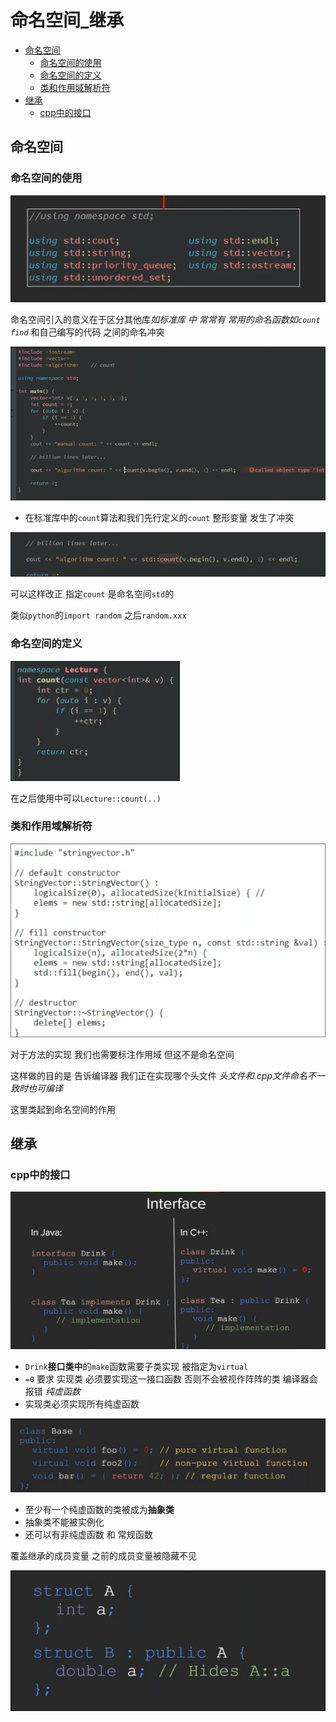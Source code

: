 # 命名空间_继承
 
* [命名空间](#命名空间)
  * [命名空间的使用](#命名空间的使用)
  * [命名空间的定义](#命名空间的定义)
  * [类和作用域解析符](#类和作用域解析符)
* [继承](#继承)
  * [cpp中的接口](#cpp中的接口)

## 命名空间

### 命名空间的使用

![](img/27e8d015.png)

命名空间引入的意义在于区分其他库*如标准库 中 常常有 常用的命名函数如`count` `find`* 和自己编写的代码 之间的命名冲突

![](img/40cccd77.png)

* 在标准库中的`count`算法和我们先行定义的`count` 整形变量 发生了冲突

![](img/f192c927.png)

可以这样改正 指定`count` 是命名空间`std`的

类似`python`的`import random` 之后`random.xxx`

### 命名空间的定义

![](img/4a35c011.png)

在之后使用中可以`Lecture::count(..)`

### 类和作用域解析符

![](img/f7b18781.png)

对于方法的实现 我们也需要标注作用域 但这不是命名空间

这样做的目的是 告诉编译器 我们正在实现哪个头文件 *头文件和.cpp文件命名不一致时也可编译*

这里类起到命名空间的作用

## 继承

### cpp中的接口

![](img/b1ad3c93.png)

* `Drink`**接口类中**的`make`函数需要子类实现 被指定为`virtual`
* `=0` 要求 实现类 必须要实现这一接口函数 否则不会被视作阵阵的类 编译器会报错 *纯虚函数*
* 实现类必须实现所有纯虚函数

![](img/4150dc18.png)

* 至少有一个纯虚函数的类被成为**抽象类**
* 抽象类不能被实例化
* 还可以有非纯虚函数 和 常规函数

覆盖继承的成员变量 之前的成员变量被隐藏不见

![](img/d271c50c.png)
